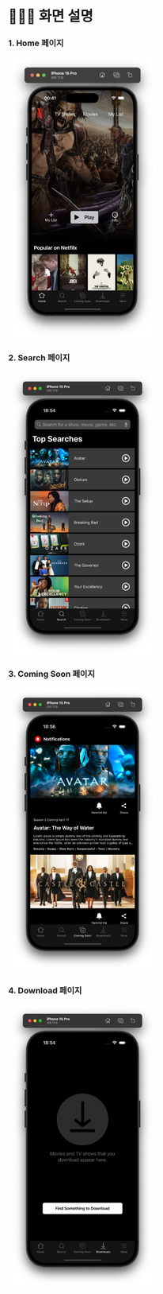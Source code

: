 
# 🙋🏻‍♀️ 화면 설명
### 1. Home 페이지

<img src="https://github.com/3rd-PARD-iOS-PART/iOS_YewonKim/blob/main/4th_hw_YewonKim/Netfilx/Netfilx/README_img/home1.png?raw=true" width="300"/>

### 2. Search 페이지

<img src="https://github.com/3rd-PARD-iOS-PART/iOS_YewonKim/blob/main/4th_hw_YewonKim/Netfilx/Netfilx/README_img/Search.png?raw=true" width="300"/>

### 3. Coming Soon 페이지

<img src="https://github.com/3rd-PARD-iOS-PART/iOS_YewonKim/blob/main/4th_hw_YewonKim/Netfilx/Netfilx/README_img/ComingSoon.png?raw=true" width="300"/>

### 4. Download 페이지

<img src="https://github.com/3rd-PARD-iOS-PART/iOS_YewonKim/blob/main/4th_hw_YewonKim/Netfilx/Netfilx/README_img/Download.png?raw=true" width="300"/>

